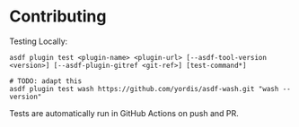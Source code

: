 # Contributing

Testing Locally:

```shell
asdf plugin test <plugin-name> <plugin-url> [--asdf-tool-version <version>] [--asdf-plugin-gitref <git-ref>] [test-command*]

# TODO: adapt this
asdf plugin test wash https://github.com/yordis/asdf-wash.git "wash --version"
```

Tests are automatically run in GitHub Actions on push and PR.
